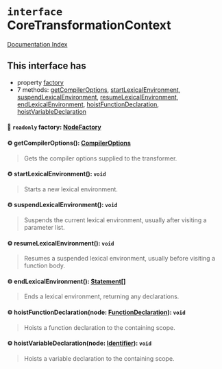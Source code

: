 # `interface` CoreTransformationContext

[Documentation Index](../README.md)

## This interface has

- property [factory](#-readonly-factory-nodefactory)
- 7 methods:
[getCompilerOptions](#-getcompileroptions-compileroptions),
[startLexicalEnvironment](#-startlexicalenvironment-void),
[suspendLexicalEnvironment](#-suspendlexicalenvironment-void),
[resumeLexicalEnvironment](#-resumelexicalenvironment-void),
[endLexicalEnvironment](#-endlexicalenvironment-statement),
[hoistFunctionDeclaration](#-hoistfunctiondeclarationnode-functiondeclaration-void),
[hoistVariableDeclaration](#-hoistvariabledeclarationnode-identifier-void)


#### 📄 `readonly` factory: [NodeFactory](../interface.NodeFactory/README.md)



#### ⚙ getCompilerOptions(): [CompilerOptions](../interface.CompilerOptions/README.md)

> Gets the compiler options supplied to the transformer.



#### ⚙ startLexicalEnvironment(): `void`

> Starts a new lexical environment.



#### ⚙ suspendLexicalEnvironment(): `void`

> Suspends the current lexical environment, usually after visiting a parameter list.



#### ⚙ resumeLexicalEnvironment(): `void`

> Resumes a suspended lexical environment, usually before visiting a function body.



#### ⚙ endLexicalEnvironment(): [Statement](../interface.Statement/README.md)\[]

> Ends a lexical environment, returning any declarations.



#### ⚙ hoistFunctionDeclaration(node: [FunctionDeclaration](../interface.FunctionDeclaration/README.md)): `void`

> Hoists a function declaration to the containing scope.



#### ⚙ hoistVariableDeclaration(node: [Identifier](../interface.Identifier/README.md)): `void`

> Hoists a variable declaration to the containing scope.




